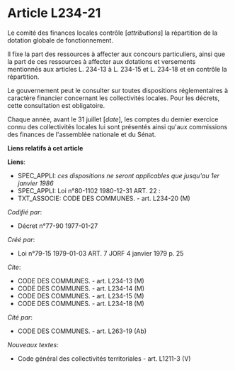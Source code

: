 # Article L234-21

Le comité des finances locales contrôle [*attributions*] la répartition de la dotation globale de fonctionnement.

Il fixe la part des ressources à affecter aux concours particuliers, ainsi que la part de ces ressources à affecter aux
dotations et versements mentionnés aux articles L. 234-13 à L. 234-15 et L. 234-18 et en contrôle la répartition.

Le gouvernement peut le consulter sur toutes dispositions réglementaires à caractère financier concernant les collectivités
locales. Pour les décrets, cette consultation est obligatoire.

Chaque année, avant le 31 juillet [*date*], les comptes du dernier exercice connu des collectivités locales lui sont
présentés ainsi qu'aux commissions des finances de l'assemblée nationale et du Sénat.

**Liens relatifs à cet article**

**Liens**:

  - SPEC_APPLI: *ces dispositions ne seront applicables que jusqu'au 1er janvier 1986*
  - SPEC_APPLI: Loi n°80-1102 1980-12-31 ART. 22 :
  - TXT_ASSOCIE: CODE DES COMMUNES. - art. L234-20 (M)

_Codifié par_:

  - Décret n°77-90 1977-01-27

_Créé par_:

  - Loi n°79-15 1979-01-03 ART. 7 JORF 4 janvier 1979 p. 25

_Cite_:

  - CODE DES COMMUNES. - art. L234-13 (M)
  - CODE DES COMMUNES. - art. L234-14 (M)
  - CODE DES COMMUNES. - art. L234-15 (M)
  - CODE DES COMMUNES. - art. L234-18 (M)

_Cité par_:

  - CODE DES COMMUNES. - art. L263-19 (Ab)

_Nouveaux textes_:

  - Code général des collectivités territoriales - art. L1211-3 (V)
